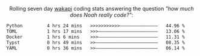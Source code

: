 <p align="center">Rolling seven day <a href="https://wakapi.dev/"/>wakapi</a> coding stats answering the question <i>"how much does Noah really code?"</i>:</p>
<!--START_SECTION:waka-->

```txt
Python         4 hrs 24 mins   >>>>>>>>>>>——————————————   44.96 %
TOML           1 hrs 17 mins   >>>——————————————————————   13.06 %
Docker         1 hrs 6 mins    >>>——————————————————————   11.31 %
Typst          0 hrs 49 mins   >>———————————————————————   08.35 %
YAML           0 hrs 36 mins   >>———————————————————————   06.14 %
```

<!--END_SECTION:waka-->
